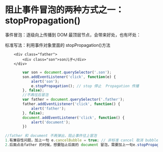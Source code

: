 # 阻止事件冒泡的两种方式之一：stopPropagation()

事件冒泡：逐级向上传播到 DOM 最顶层节点，会带来好处，也有坏处：

标准写法：利用事件对象里面的 stopPropagation()方法

```JS
    <div class="father">
        <div class="son">son儿子</div>
    </div>

```

```js
        var son = document.querySelector('.son');
        son.addEventListener('click', function(e) {
            alert('son');
            e.stopPropagation(); // stop 停止  Propagation 传播
        }, false);
		//不再往后冒泡
        var father = document.querySelector('.father');
        father.addEventListener('click', function() {
            alert('father');
        }, false);
        document.addEventListener('click', function() {
            alert('document');
        })
        
//father 和 document 不再弹出，阻止事件往上冒泡
1.有兼容性问题，加上一句 e.cancelBubble = true; // 非标准 cancel 取消 bubble 泡泡
2.后面点击father 的时候，想要阻止后面的 document 冒泡，需要加上一句e.stopPropagation(); 
```

